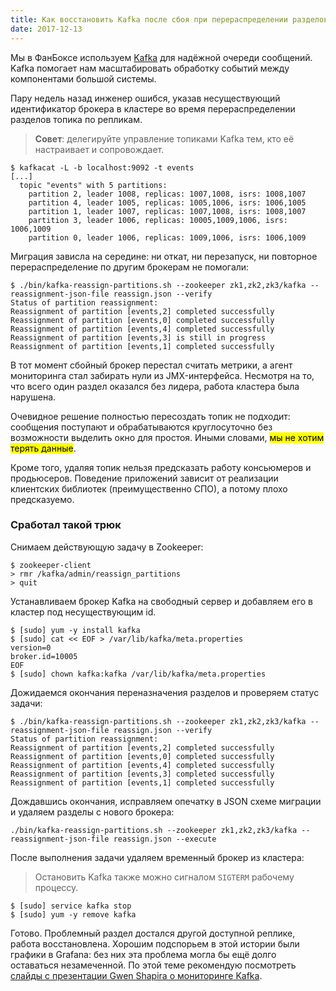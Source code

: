 ```yaml
---
title: Как восстановить Kafka после сбоя при перераспределении разделов
date: 2017-12-13
---
```


Мы в ФанБоксе используем [Kafka](https://kafka.apache.org) для надёжной очереди сообщений. Kafka помогает нам масштабировать обработку событий между компонентами большой системы. 

Пару недель назад инженер ошибся, указав несуществующий идентификатор брокера в кластере во время перераспределении разделов топика по репликам.

> **Совет**: делегируйте управление топиками Kafka тем, кто её настраивает и сопровождает.

```
$ kafkacat -L -b localhost:9092 -t events
[...]
  topic "events" with 5 partitions:
    partition 2, leader 1008, replicas: 1007,1008, isrs: 1008,1007
    partition 4, leader 1005, replicas: 1005,1006, isrs: 1006,1005
    partition 1, leader 1007, replicas: 1007,1008, isrs: 1008,1007
    partition 3, leader 1006, replicas: 10005,1009,1006, isrs: 1006,1009
    partition 0, leader 1006, replicas: 1009,1006, isrs: 1006,1009
```

Миграция зависла на середине: ни откат, ни перезапуск, ни
повторное перераспределение по другим брокерам не помогали:

```
$ ./bin/kafka-reassign-partitions.sh --zookeeper zk1,zk2,zk3/kafka --reassignment-json-file reassign.json --verify
Status of partition reassignment:
Reassignment of partition [events,2] completed successfully
Reassignment of partition [events,0] completed successfully
Reassignment of partition [events,4] completed successfully
Reassignment of partition [events,3] is still in progress
Reassignment of partition [events,1] completed successfully
```

В тот момент сбойный брокер перестал считать метрики, а агент мониторинга стал
забирать нули из JMX-интерфейса. Несмотря на то, что всего один раздел оказался
без лидера, работа кластера была нарушена.

Очевидное решение полностью пересоздать топик не подходит: сообщения поступают и 
обрабатываются круглосуточно без возможности выделить окно для простоя. 
Иными словами, <mark>мы не хотим терять данные</mark>.

Кроме того, удаляя топик нельзя предсказать работу 
консьюмеров и продьюсеров. Поведение приложений зависит от реализации 
клиентских библиотек (преимущественно СПО), а потому плохо предсказуемо.

### Сработал такой трюк

Снимаем действующую задачу в Zookeeper:

```
$ zookeeper-client
> rmr /kafka/admin/reassign_partitions
> quit
```

Устанавливаем брокер Kafka на свободный сервер и добавляем его в кластер под несуществующим id.

```
$ [sudo] yum -y install kafka
$ [sudo] cat << EOF > /var/lib/kafka/meta.properties
version=0
broker.id=10005
EOF
$ [sudo] chown kafka:kafka /var/lib/kafka/meta.properties
```

Дожидаемся окончания переназначения разделов и проверяем статус задачи:

```
$ ./bin/kafka-reassign-partitions.sh --zookeeper zk1,zk2,zk3/kafka --reassignment-json-file reassign.json --verify
Status of partition reassignment:
Reassignment of partition [events,2] completed successfully
Reassignment of partition [events,0] completed successfully
Reassignment of partition [events,4] completed successfully
Reassignment of partition [events,3] completed successfully
Reassignment of partition [events,1] completed successfully
```

Дождавшись окончания, исправляем опечатку в JSON схеме миграции и удаляем
разделы с нового брокера:

```
./bin/kafka-reassign-partitions.sh --zookeeper zk1,zk2,zk3/kafka --reassignment-json-file reassign.json --execute
```

После выполнения задачи удаляем временный брокер из кластера:

> Остановить Kafka также можно сигналом `SIGTERM` рабочему процессу.

```
$ [sudo] service kafka stop
$ [sudo] yum -y remove kafka
```

Готово. Проблемный раздел достался другой доступной реплике, работа
восстановлена. Хорошим подспорьем в этой истории были графики в Grafana: без
них эта проблема могла бы ещё долго оставаться незамеченной. По этой теме
рекомендую посмотреть [слайды с презентации Gwen Shapira о мониторинге Kafka](https://www.slideshare.net/ConfluentInc/metrics-are-not-enough-monitoring-apache-kafka-and-streaming-applications).
